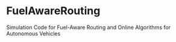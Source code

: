 # FuelAwareRouting
Simulation Code for Fuel-Aware Routing and Online Algorithms for Autonomous Vehicles
